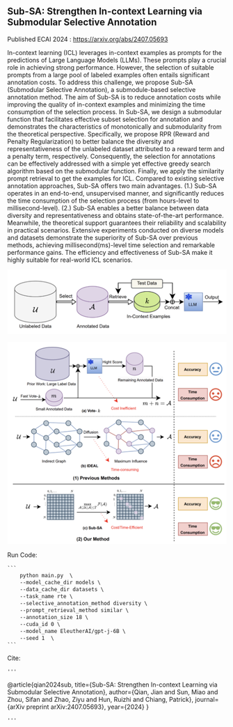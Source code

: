 ## Sub-SA: Strengthen In-context Learning via Submodular Selective Annotation

Published ECAI 2024 : https://arxiv.org/abs/2407.05693


In-context learning (ICL) leverages in-context examples
as prompts for the predictions of Large Language Models (LLMs).
These prompts play a crucial role in achieving strong performance.
However, the selection of suitable prompts from a large pool of labeled
examples often entails significant annotation costs. To address this
challenge, we propose Sub-SA (Submodular Selective Annotation), a
submodule-based selective annotation method. The aim of Sub-SA is
to reduce annotation costs while improving the quality of in-context
examples and minimizing the time consumption of the selection process. In Sub-SA, we design a submodular function that facilitates
effective subset selection for annotation and demonstrates the characteristics of monotonically and submodularity from the theoretical perspective. Specifically, we propose RPR (Reward and Penalty
Regularization) to better balance the diversity and representativeness
of the unlabeled dataset attributed to a reward term and a penalty
term, respectively. Consequently, the selection for annotations can
be effectively addressed with a simple yet effective greedy search
algorithm based on the submodular function. Finally, we apply the
similarity prompt retrieval to get the examples for ICL. Compared
to existing selective annotation approaches, Sub-SA offers two main
advantages. (1.) Sub-SA operates in an end-to-end, unsupervised
manner, and significantly reduces the time consumption of the selection process (from hours-level to millisecond-level). (2.) Sub-SA
enables a better balance between data diversity and representativeness
and obtains state-of-the-art performance. Meanwhile, the theoretical support guarantees their reliability and scalability in practical
scenarios. Extensive experiments conducted on diverse models and
datasets demonstrate the superiority of Sub-SA over previous methods, achieving millisecond(ms)-level time selection and remarkable
performance gains. The efficiency and effectiveness of Sub-SA make
it highly suitable for real-world ICL scenarios.

![pipeline](img/pipeline.png)


![subsa](img/subsa.png)



Run Code:

	```
        python main.py  \
        --model_cache_dir models \
        --data_cache_dir datasets \
        --task_name rte \
        --selective_annotation_method diversity \
        --prompt_retrieval_method similar \
        --annotation_size 18 \
        --cuda_id 0 \
        --model_name EleutherAI/gpt-j-6B \
        --seed 1  \
	```

Cite: 

    '''
@article{qian2024sub,
  title={Sub-SA: Strengthen In-context Learning via Submodular Selective Annotation},
  author={Qian, Jian and Sun, Miao and Zhou, Sifan and Zhao, Ziyu and Hun, Ruizhi and Chiang, Patrick},
  journal={arXiv preprint arXiv:2407.05693},
  year={2024}
}



    '''
